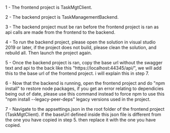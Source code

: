 1 - The frontend project is TaskMgtClient.

2 - The backend project is TaskManagementBackend.

3 - The backend project must be ran before the frontend project is ran as api calls are made from the frontend to the backend.

4 - To run the backend project, please open the solution in visual studio 2019 or later, if the project does not build, please clean the solution, and rebuild all. Then launch the project again.

5 - Once the backend project is ran, copy the base url without the swagger text and api to the back like this "https://localhost:44345/api/", we will add this to the base url of the frontend project. i will explain this in step 7.

6 - Now that the backend is running, open the frontend project and do "npm install" to restore node packages, if you get an error relating to dependicies being out of date, please use this command instead to force npm to use this "npm install --legacy-peer-deps" legacy versions used in the project.

7 - Navigate to the appsettings.json in the root folder of the frontend project (TaskMgtClient). if the baseUrl defined inside this json file is different from the one
you have copied in step 5. then replace it with the one you have copied.

